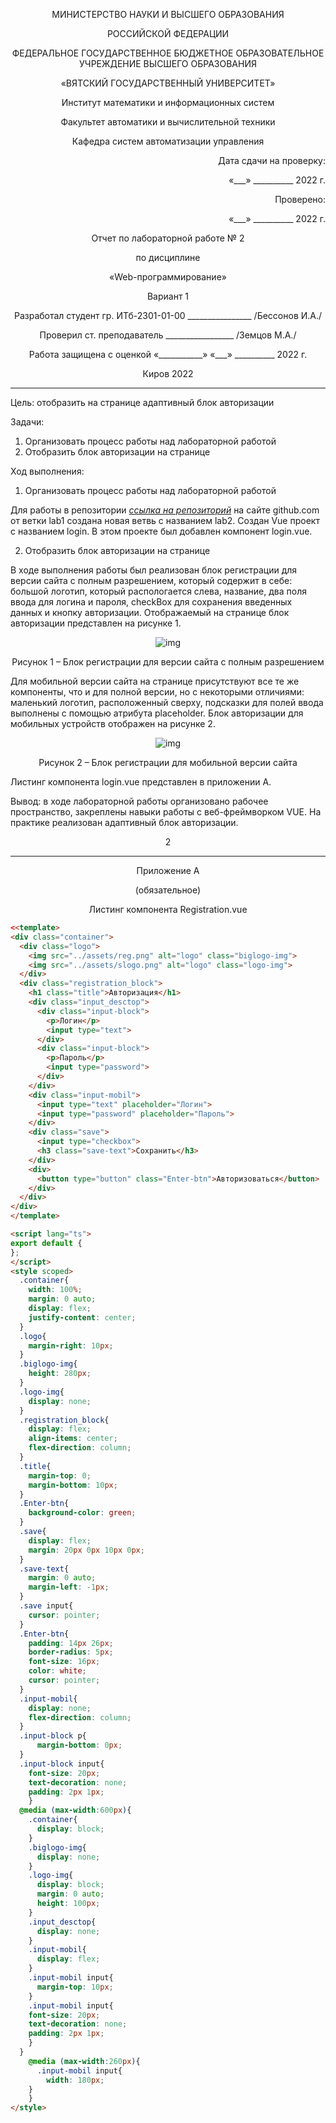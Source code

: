 <p align = center>МИНИСТЕРСТВО НАУКИ И ВЫСШЕГО ОБРАЗОВАНИЯ

<p align = center>РОССИЙСКОЙ ФЕДЕРАЦИИ

<p align = center>ФЕДЕРАЛЬНОЕ ГОСУДАРСТВЕННОЕ БЮДЖЕТНОЕ ОБРАЗОВАТЕЛЬНОЕ УЧРЕЖДЕНИЕ ВЫСШЕГО ОБРАЗОВАНИЯ

<p align = center>«ВЯТСКИЙ ГОСУДАРСТВЕННЫЙ УНИВЕРСИТЕТ»

<p align = center>Институт математики и информационных систем

<p align = center>Факультет автоматики и вычислительной техники

<p align = center>Кафедра систем автоматизации управления

<p align = right>Дата сдачи на проверку:

<p align = right>«___» __________ 2022 г.

<p align = right>Проверено:

<p align = right>«___» __________ 2022 г.

<p align = center>Отчет по лабораторной работе № 2

<p align = center>по дисциплине

<p align = center>«Web-программирование»

<p align = center>Вариант 1




<p align = center>Разработал студент гр. ИТб-2301-01-00 ________________ /Бессонов И.А./

<p align = center>Проверил ст. преподаватель _________________ /Земцов М.А./

<p align = center>Работа защищена с оценкой «___________» «___» __________ 2022 г.



<p align = center>Киров 2022

__________
Цель:  отобразить на странице адаптивный блок авторизации

Задачи:

1. Организовать процесс работы над лабораторной работой
1. Отобразить блок авторизации на странице

Ход выполнения:

1. Организовать процесс работы над лабораторной работой

Для работы в репозитории *[ссылка на репозиторий](https://github.com/Virus567/Web)* на сайте github.com от ветки lab1 создана новая ветвь с названием lab2. Cоздан Vue проект c названием login. В этом проекте был добавлен компонент login.vue.

2. Отобразить блок авторизации на странице

В ходе выполнения работы был реализован блок регистрации для версии сайта с полным разрешением, который содержит в себе: большой логотип, который распологается слева, название, два поля ввода для логина и пароля, checkBox для сохранения введенных данных и кнопку авторизации. Отображаемый на странице блок авторизации представлен на рисунке 1.

<p align=center><img src="./img/desk.png" alt="img"></p>

<p align = center>Рисунок 1 – Блок регистрации для версии сайта с полным разрешением

Для мобильной версии сайта на странице присутствуют все те же компоненты, что и для полной версии, но с некоторыми отличиями: маленький логотип, расположенный сверху, подсказки для полей ввода выполнены с помощью атрибута placeholder. Блок авторизации для мобильных устройств отображен на рисунке 2.


<p align=center><img src="./img/mobil.png" alt="img"></p>

<p align = center>Рисунок 2 – Блок регистрации для мобильной версии сайта

Листинг компонента login.vue представлен в приложении А.

Вывод: в ходе лабораторной работы организовано рабочее пространство, закреплены навыки работы с веб-фреймворком VUE. На практике реализован адаптивный блок авторизации.

<p align = center>2

__________

<p align = center>Приложение А

<p align = center>(обязательное) 

<p align = center>Листинг компонента Registration.vue

```html
<<template>
<div class="container">
  <div class="logo">
    <img src="../assets/reg.png" alt="logo" class="biglogo-img">
    <img src="../assets/slogo.png" alt="logo" class="logo-img">
  </div>
  <div class="registration_block">
    <h1 class="title">Авторизация</h1>
    <div class="input_desctop">
      <div class="input-block">
        <p>Логин</p>
        <input type="text">
      </div>
      <div class="input-block">
        <p>Пароль</p>
        <input type="password">
      </div>
    </div>
    <div class="input-mobil">
      <input type="text" placeholder="Логин">
      <input type="password" placeholder="Пароль">
    </div>
    <div class="save">
      <input type="checkbox">
      <h3 class="save-text">Сохранить</h3>
    </div>
    <div>
      <button type="button" class="Enter-btn">Авторизоваться</button>
    </div>
  </div>
</div>
</template>

<script lang="ts">
export default {
};
</script>
<style scoped>
  .container{
    width: 100%;
    margin: 0 auto;
    display: flex;
    justify-content: center;
  }
  .logo{
    margin-right: 10px;
  }
  .biglogo-img{
    height: 280px;
  }
  .logo-img{
    display: none;
  }
  .registration_block{
    display: flex;
    align-items: center;
    flex-direction: column;
  }
  .title{
    margin-top: 0;
    margin-bottom: 10px;
  }
  .Enter-btn{
    background-color: green;
  }
  .save{
    display: flex;
    margin: 20px 0px 10px 0px;
  }
  .save-text{
    margin: 0 auto;
    margin-left: -1px;
  }
  .save input{
    cursor: pointer;
  }
  .Enter-btn{
    padding: 14px 26px;
    border-radius: 5px;
    font-size: 16px;
    color: white;
    cursor: pointer;
  }
  .input-mobil{
    display: none;
    flex-direction: column;
  }
  .input-block p{
      margin-bottom: 0px;
  }
  .input-block input{
    font-size: 20px;
    text-decoration: none;
    padding: 2px 1px;
    }
  @media (max-width:600px){
    .container{
      display: block;
    }
    .biglogo-img{
      display: none;
    }
    .logo-img{
      display: block;
      margin: 0 auto;
      height: 100px;
    }
    .input_desctop{
      display: none;
    }
    .input-mobil{
      display: flex;
    }
    .input-mobil input{
      margin-top: 10px;
    }
    .input-mobil input{
    font-size: 20px;
    text-decoration: none;
    padding: 2px 1px;
    }
  }
    @media (max-width:260px){
      .input-mobil input{
        width: 180px;
    }
    }
</style>
```